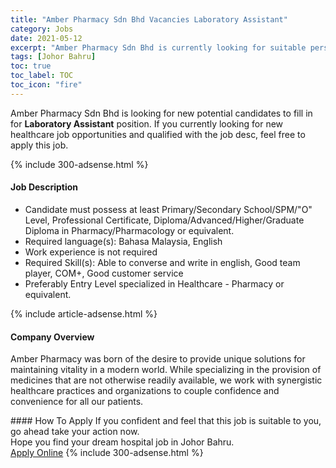 ```yaml
---
title: "Amber Pharmacy Sdn Bhd Vacancies Laboratory Assistant" 
category: Jobs 
date: 2021-05-12 
excerpt: "Amber Pharmacy Sdn Bhd is currently looking for suitable person to fill in the Laboratory Assistant which positioned at Johor Bahru" 
tags: [Johor Bahru] 
toc: true 
toc_label: TOC 
toc_icon: "fire" 
--- 
```


<p>Amber Pharmacy Sdn Bhd is looking for new potential candidates to fill in for <b>Laboratory Assistant</b> position. If you currently looking for new healthcare job opportunities and qualified with the job desc, feel free to apply this job.
</p>{% include 300-adsense.html %} 
<div><div><h4>Job Description</h4></div><div><div><span><div><ul><li>Candidate must possess at least Primary/Secondary School/SPM/"O" Level, Professional Certificate, Diploma/Advanced/Higher/Graduate Diploma in Pharmacy/Pharmacology or equivalent.</li><li>Required language(s):&#160;Bahasa Malaysia, English</li><li>Work experience is not required</li><li>Required Skill(s): Able to converse and write in english, Good team player, COM+, Good customer service</li><li>Preferably Entry Level specialized in Healthcare - Pharmacy or equivalent.</li></ul></div></span></div></div></div> 
{% include article-adsense.html %} 
<div><div><h4>Company Overview</h4></div><div><div><span><div><p>Amber Pharmacy was born of the desire to provide unique solutions for maintaining vitality in a modern world. While specializing in the provision of medicines that are not otherwise readily available, we work with synergistic healthcare practices and organizations to couple confidence and convenience for all our patients.</p></div></span></div></div></div> 
#### How To Apply 
If you confident and feel that this job is suitable to you, go ahead take your action now. <br/> 
Hope you find your dream hospital job in Johor Bahru. <br/> 
<a href="https://www.jobstreet.com.my/en/job/laboratory-assistant-4566530?jobId=jobstreet-my-job-4566530" class="btn btn--warning" target="_blank" rel="nofollow noopenner">Apply Online</a> 
{% include 300-adsense.html %} 